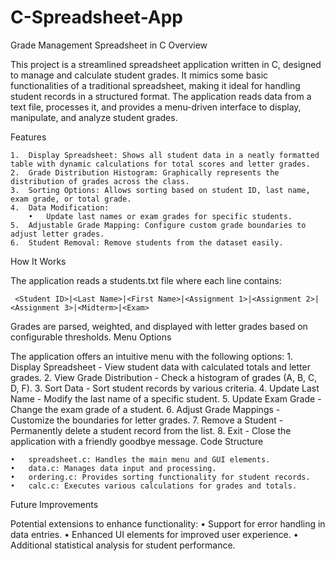 # C-Spreadsheet-App
Grade Management Spreadsheet in C
Overview

This project is a streamlined spreadsheet application written in C, designed to manage and calculate student grades. It mimics some basic functionalities of a traditional spreadsheet, making it ideal for handling student records in a structured format. The application reads data from a text file, processes it, and provides a menu-driven interface to display, manipulate, and analyze student grades.

Features

	1.	Display Spreadsheet: Shows all student data in a neatly formatted table with dynamic calculations for total scores and letter grades.
	2.	Grade Distribution Histogram: Graphically represents the distribution of grades across the class.
	3.	Sorting Options: Allows sorting based on student ID, last name, exam grade, or total grade.
	4.	Data Modification:
		•	Update last names or exam grades for specific students.
	5.	Adjustable Grade Mapping: Configure custom grade boundaries to adjust letter grades.
	6.	Student Removal: Remove students from the dataset easily.

How It Works

The application reads a students.txt file where each line contains:
```
 <Student ID>|<Last Name>|<First Name>|<Assignment 1>|<Assignment 2>|<Assignment 3>|<Midterm>|<Exam>
```
Grades are parsed, weighted, and displayed with letter grades based on configurable thresholds.
Menu Options

The application offers an intuitive menu with the following options:
	1.	Display Spreadsheet - View student data with calculated totals and letter grades.
	2.	View Grade Distribution - Check a histogram of grades (A, B, C, D, F).
	3.	Sort Data - Sort student records by various criteria.
	4.	Update Last Name - Modify the last name of a specific student.
	5.	Update Exam Grade - Change the exam grade of a student.
	6.	Adjust Grade Mappings - Customize the boundaries for letter grades.
	7.	Remove a Student - Permanently delete a student record from the list.
	8.	Exit - Close the application with a friendly goodbye message.
 Code Structure

	•	spreadsheet.c: Handles the main menu and GUI elements.
	•	data.c: Manages data input and processing.
	•	ordering.c: Provides sorting functionality for student records.
	•	calc.c: Executes various calculations for grades and totals.

Future Improvements

Potential extensions to enhance functionality:
	•	Support for error handling in data entries.
	•	Enhanced UI elements for improved user experience.
	•	Additional statistical analysis for student performance.
